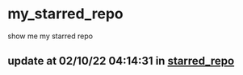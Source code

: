 # my_starred_repo
show me my starred repo

update at 02/10/22 04:14:31 in [starred_repo](./index.html)
---

